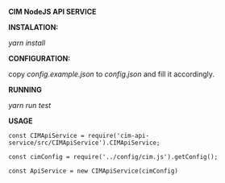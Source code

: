 **CIM NodeJS API SERVICE**

**INSTALATION:**

_yarn install_

**CONFIGURATION:**

copy _config.example.json_ to _config.json_ and fill it accordingly.

**RUNNING**

_yarn run test_


**USAGE**

`const CIMApiService = require('cim-api-service/src/CIMApiService').CIMApiService;`

`const cimConfig = require('../config/cim.js').getConfig();`

`const ApiService = new CIMApiService(cimConfig)`
